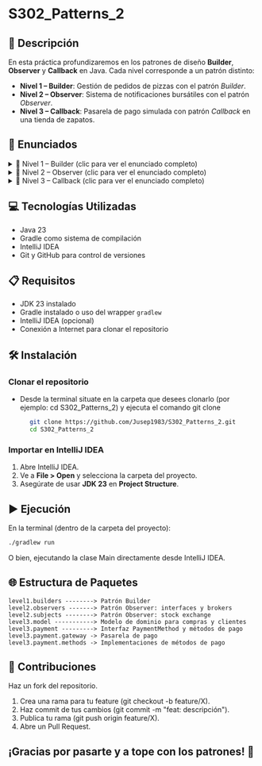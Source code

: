 # S302_Patterns_2

## 📄 Descripción
En esta práctica profundizaremos en los patrones de diseño **Builder**, **Observer** y **Callback** en Java. Cada nivel corresponde a un patrón distinto:

- **Nivel 1 – Builder**: Gestión de pedidos de pizzas con el patrón _Builder_.
- **Nivel 2 – Observer**: Sistema de notificaciones bursátiles con el patrón _Observer_.
- **Nivel 3 – Callback**: Pasarela de pago simulada con patrón _Callback_ en una tienda de zapatos.

## 🔽 Enunciados

<details>
<summary>🔹 Nivel 1 – Builder (clic para ver el enunciado completo)</summary>

    Desarrolla un sistema de gestión de pedidos de pizzas utilizando el patrón _Builder_ en Java. 
    El sistema ha de permitir la creación de diferentes tipos de pizzas con configuraciones de tamaño, 
    masa e ingredientes distintos.
    
    1. Define una clase `Pizza` con los siguientes atributos:
       - `size` (tamaño)
       - `dough` (tipo de masa)
       - `toppings` (ingredientes)
    2. Crea una interfaz `PizzaBuilder` con el método `Pizza build()`.
    3. Implementa builders concretos (por ejemplo: `MediumHawaiianPizzaBuilder`, `LargeVeganPizzaBuilder`,
    `SmallPepperoniPizzaBuilder`).
    4. Desarrolla una clase `MestrePizzer` que reciba un `PizzaBuilder` y llame a `build()`.
    5. En la clase `Main`, instancia varios builders y usa `MestrePizzer` para construir y mostrar las pizzas.

</details>

<details>
<summary>🔹 Nivel 2 – Observer (clic para ver el enunciado completo)</summary>

    Diseña un sistema en el que un **Agente de Bolsa** (o `StockExchange`) notifique a varias 
    **Agencias de Bolsa** (o `Broker`) cuando la Bolsa sube o baja.
    
    1. Define la interfaz `Broker` con el método `update(String indexName, double lastValue, double change)`.
    2. Define la interfaz `StockExchange` con los métodos `addBroker()`, `removeBroker()` y `notifyBrokers()`.
    3. Implementa `ConcreteStockExchange` y `ConcreteBroker`.
    4. En la clase `Main`, suscribe varios brokers, simula actualizaciones de índices y observa las notificaciones.

</details>

<details>
<summary>🔹 Nivel 3 – Callback (clic para ver el enunciado completo)</summary>

Simula una pasarela de pago que reciba un objeto que implemente `PaymentMethod` (tarjeta de crédito, PayPal o transferencia bancaria).

    1. Define la interfaz funcional `PaymentMethod` (`getName()`, `pay(amount)`).
    2. Implementa las clases `CreditCardPayment`, `PaypalPayment`, `BankTransfer`.
    3. Crea `PaymentGateway` que reciba un `PaymentMethod` y un importe, invoque `pay()` y devuelva el control.
    4. La clase `ShoeStore` invoca la pasarela con un `Purchase` que contiene la lista de `Shoe` y el `PaymentMethod`.
    5. En la clase `Main`, crea clientes, compras y procesa varios pagos.

</details>

## 💻 Tecnologías Utilizadas

- Java 23
- Gradle como sistema de compilación
- IntelliJ IDEA
- Git y GitHub para control de versiones

## 📋 Requisitos

- JDK 23 instalado
- Gradle instalado o uso del wrapper `gradlew`
- IntelliJ IDEA (opcional)
- Conexión a Internet para clonar el repositorio

## 🛠️ Instalación

### Clonar el repositorio
- Desde la terminal situate en la carpeta que desees clonarlo (por ejemplo: cd S302_Patterns_2) y ejecuta el comando git clone
  
```bash
      git clone https://github.com/Jusep1983/S302_Patterns_2.git
      cd S302_Patterns_2
```

### Importar en IntelliJ IDEA

1. Abre IntelliJ IDEA.  
2. Ve a **File > Open** y selecciona la carpeta del proyecto.  
3. Asegúrate de usar **JDK 23** en **Project Structure**.


## ▶️ Ejecución

En la terminal (dentro de la carpeta del proyecto):

```bash
./gradlew run
```
O bien, ejecutando la clase Main directamente desde IntelliJ IDEA.

## 🌐 Estructura de Paquetes

    level1.builders --------> Patrón Builder
    level2.observers -------> Patrón Observer: interfaces y brokers
    level2.subjects --------> Patrón Observer: stock exchange
    level3.model -----------> Modelo de dominio para compras y clientes
    level3.payment ---------> Interfaz PaymentMethod y métodos de pago
    level3.payment.gateway -> Pasarela de pago
    level3.payment.methods -> Implementaciones de métodos de pago

## 🤝 Contribuciones

Haz un fork del repositorio.

1. Crea una rama para tu feature (git checkout -b feature/X).
2. Haz commit de tus cambios (git commit -m "feat: descripción").
3. Publica tu rama (git push origin feature/X).
4. Abre un Pull Request.

## ¡Gracias por pasarte y a tope con los patrones! 🚀
